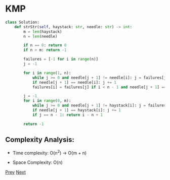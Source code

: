 # KMP

```python
class Solution:
    def strStr(self, haystack: str, needle: str) -> int:
        m = len(haystack)
        n = len(needle)

        if n == 0: return 0
        if n > m: return -1

        failures = [-1 for i in range(n)]
        j = -1

        for i in range(1, n):
            while j >= 0 and needle[j + 1] != needle[i]: j = failures[j]
            if needle[j + 1] == needle[i]: j += 1
            failures[i] = failures[j] if i < n - 1 and needle[j + 1] == needle[i + 1] else j

        j = -1
        for i in range(0, m):
            while j >= 0 and needle[j + 1] != haystack[i]: j = failures[j]
            if needle[j + 1] == haystack[i]: j += 1
            if j == n - 1: return i - n + 1

        return -1
```

## Complexity Analysis:

* Time complexity: O(n<sup>2</sup>) -> O(m + n)

* Space Complexity: O(n)

[Prev](solution3.md) [Next](solution5.md)